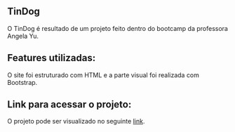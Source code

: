 ## TinDog
O TinDog é resultado de um projeto feito dentro do bootcamp da professora Angela Yu. 

## Features utilizadas: 
O site foi estruturado com HTML e a parte visual foi realizada com Bootstrap.

## Link para acessar o projeto:
O projeto pode ser visualizado no seguinte [link](https://fantastic-fox-bb232f.netlify.app).
